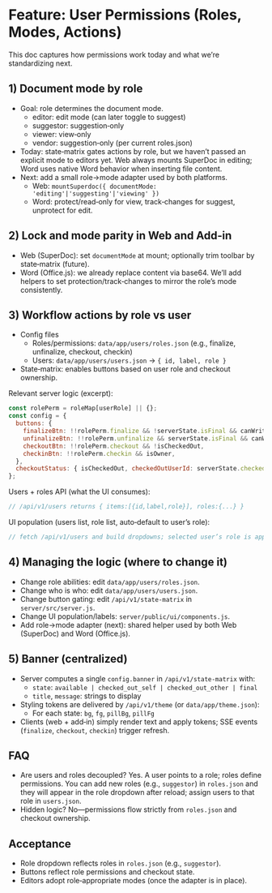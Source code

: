 # Feature: User Permissions (Roles, Modes, Actions)

This doc captures how permissions work today and what we’re standardizing next.

## 1) Document mode by role
- Goal: role determines the document mode.
  - editor: edit mode (can later toggle to suggest)
  - suggestor: suggestion‑only
  - viewer: view‑only
  - vendor: suggestion‑only (per current roles.json)
- Today: state‑matrix gates actions by role, but we haven’t passed an explicit mode to editors yet. Web always mounts SuperDoc in editing; Word uses native Word behavior when inserting file content.
- Next: add a small role→mode adapter used by both platforms.
  - Web: `mountSuperdoc({ documentMode: 'editing'|'suggesting'|'viewing' })`
  - Word: protect/read‑only for view, track‑changes for suggest, unprotect for edit.

## 2) Lock and mode parity in Web and Add‑in
- Web (SuperDoc): set `documentMode` at mount; optionally trim toolbar by state‑matrix (future).
- Word (Office.js): we already replace content via base64. We’ll add helpers to set protection/track‑changes to mirror the role’s mode consistently.

## 3) Workflow actions by role vs user
- Config files
  - Roles/permissions: `data/app/users/roles.json` (e.g., finalize, unfinalize, checkout, checkin)
  - Users: `data/app/users/users.json` → `{ id, label, role }`
- State‑matrix: enables buttons based on user role and checkout ownership.

Relevant server logic (excerpt):
```226:255:server/src/server.js
const rolePerm = roleMap[userRole] || {};
const config = {
  buttons: {
    finalizeBtn: !!rolePerm.finalize && !serverState.isFinal && canWrite,
    unfinalizeBtn: !!rolePerm.unfinalize && serverState.isFinal && canWrite,
    checkoutBtn: !!rolePerm.checkout && !isCheckedOut,
    checkinBtn: !!rolePerm.checkin && isOwner,
  },
  checkoutStatus: { isCheckedOut, checkedOutUserId: serverState.checkedOutBy },
};
```

Users + roles API (what the UI consumes):
```199:213:server/src/server.js
// /api/v1/users returns { items:[{id,label,role}], roles:{...} }
```

UI population (users list, role list, auto‑default to user’s role):
```323:343:server/public/ui/components.js
// fetch /api/v1/users and build dropdowns; selected user’s role is applied
```

## 4) Managing the logic (where to change it)
- Change role abilities: edit `data/app/users/roles.json`.
- Change who is who: edit `data/app/users/users.json`.
- Change button gating: edit `/api/v1/state-matrix` in `server/src/server.js`.
- Change UI population/labels: `server/public/ui/components.js`.
- Add role→mode adapter (next): shared helper used by both Web (SuperDoc) and Word (Office.js).

## 5) Banner (centralized)
- Server computes a single `config.banner` in `/api/v1/state-matrix` with:
  - `state`: `available | checked_out_self | checked_out_other | final`
  - `title`, `message`: strings to display
- Styling tokens are delivered by `/api/v1/theme` (or `data/app/theme.json`):
  - For each state: `bg`, `fg`, `pillBg`, `pillFg`
- Clients (web + add‑in) simply render text and apply tokens; SSE events (`finalize`, `checkout`, `checkin`) trigger refresh.

## FAQ
- Are users and roles decoupled? Yes. A user points to a role; roles define permissions. You can add new roles (e.g., `suggestor`) in `roles.json` and they will appear in the role dropdown after reload; assign users to that role in `users.json`.
- Hidden logic? No—permissions flow strictly from `roles.json` and checkout ownership.

## Acceptance
- Role dropdown reflects roles in `roles.json` (e.g., `suggestor`).
- Buttons reflect role permissions and checkout state.
- Editors adopt role‑appropriate modes (once the adapter is in place).
